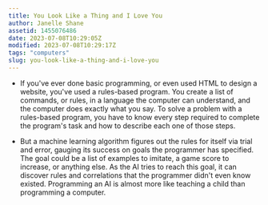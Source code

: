 ```yaml
---
title: You Look Like a Thing and I Love You
author: Janelle Shane
assetid: 1455076486
date: 2023-07-08T10:29:05Z
modified: 2023-07-08T10:29:17Z
tags: "computers"
slug: you-look-like-a-thing-and-i-love-you
---
```


*  If you've ever done basic programming, or even used HTML to design a website, you've used a rules-based program. You create a list of commands, or rules, in a language the computer can understand, and the computer does exactly what you say. To solve a problem with a rules-based program, you have to know every step required to complete the program's task and how to describe each one of those steps.

*  But a machine learning algorithm figures out the rules for itself via trial and error, gauging its success on goals the programmer has specified. The goal could be a list of examples to imitate, a game score to increase, or anything else. As the AI tries to reach this goal, it can discover rules and correlations that the programmer didn't even know existed. Programming an AI is almost more like teaching a child than programming a computer.

